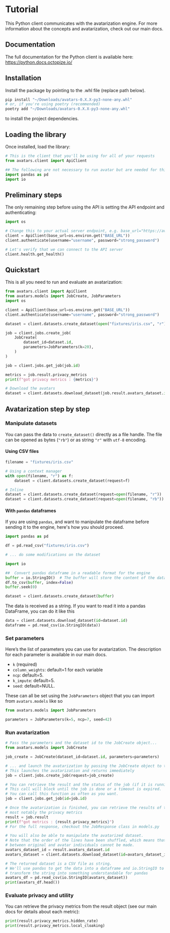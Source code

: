 # Tutorial

This Python client communicates with the avatarization engine. For more information about the concepts and avatarization, check out our main docs.

## Documentation

The full documentation for the Python client is available here: https://python.docs.octopize.io/

## Installation

Install the package by pointing to the .whl file (replace path below).

```bash
pip install "~/Downloads/avatars-0.X.X-py3-none-any.whl"
# or, if you're using poetry (recommended)
poetry add "~/Downloads/avatars-0.X.X-py3-none-any.whl"
```

to install the project dependencies.

## Loading the library

Once installed, load the library:

```python
# This is the client that you'll be using for all of your requests
from avatars.client import ApiClient

## The following are not necessary to run avatar but are needed for this tutorial
import pandas as pd
import io
```

## Preliminary steps

The only remaining step before using the API is setting the API endpoint and authenticating:

```python
import os

# Change this to your actual server endpoint, e.g. base_url="https://avatar.company.com"
client = ApiClient(base_url=os.environ.get("BASE_URL"))
client.authenticate(username="username", password="strong_password")

# Let's verify that we can connect to the API server
client.health.get_health()
```

## Quickstart

This is all you need to run and evaluate an avatarization:

```python
from avatars.client import ApiClient
from avatars.models import JobCreate, JobParameters
import os

client = ApiClient(base_url=os.environ.get("BASE_URL"))
client.authenticate(username="username", password="strong_password")

dataset = client.datasets.create_dataset(open("fixtures/iris.csv", "r"))

job = client.jobs.create_job(
    JobCreate(
        dataset_id=dataset.id,
        parameters=JobParameters(k=20),
    )
)

job = client.jobs.get_job(job.id)

metrics = job.result.privacy_metrics
print(f"got privacy metrics : {metrics}")

# Download the avatars
dataset = client.datasets.download_dataset(job.result.avatars_dataset.id)
```

## Avatarization step by step

### Manipulate datasets

You can pass the data to `create_dataset()` directly as a file handle.
The file can be opened as bytes (`"rb"`) or as string `"r"` with `utf-8` encoding.

#### Using CSV files

```python
filename = "fixtures/iris.csv"

# Using a context manager
with open(filename, "r") as f:
    dataset = client.datasets.create_dataset(request=f)

# Inline
dataset = client.datasets.create_dataset(request=open(filename, "r"))
dataset = client.datasets.create_dataset(request=open(filename, "rb"))
```

#### With `pandas` dataframes

If you are using `pandas`, and want to manipulate the dataframe before sending it to the engine,
here's how you should proceed.

```python
import pandas as pd

df = pd.read_csv("fixtures/iris.csv")

# ... do some modifications on the dataset

import io

##  Convert pandas dataframe in a readable format for the engine
buffer = io.StringIO()  # The buffer will store the content of the dataframe
df.to_csv(buffer, index=False)
buffer.seek(0)

dataset = client.datasets.create_dataset(buffer)
```

The data is received as a string.
If you want to read it into a pandas DataFrame, you can do it like this

```python
data = client.datasets.download_dataset(id=dataset.id)
dataframe = pd.read_csv(io.StringIO(data))
```

### Set parameters

Here’s the list of parameters you can use for avatarization. The description for each parameter is available in our main docs.

- `k` (required)
- `column_weights`: default=1 for each variable
- `ncp`: default=5.
- `k_impute`: default=5.
- `seed`: default=NULL.

These can all be set using the `JobParameters` object that you can import from `avatars.models` like so

```python
from avatars.models import JobParameters

parameters = JobParameters(k=5, ncp=7, seed=42)
```

### Run avatarization

```python
# Pass the parameters and the dataset id to the JobCreate object...
from avatars.models import JobCreate

job_create = JobCreate(dataset_id=dataset.id, parameters=parameters)

# ... and launch the avatarization by passing the JobCreate object to the create_job method
# This launches the avatarization and returns immediately
job = client.jobs.create_job(request=job_create)

# You can retrieve the result and the status of the job (if it is running, has stopped, etc...).
# This call will block until the job is done or a timeout is expired.
# You can call this function as often as you want.
job = client.jobs.get_job(id=job.id)

# Once the avatarization is finished, you can retrieve the results of the avatarization,
# most notably the privacy metrics
result = job.result
print(f"got metrics : {result.privacy_metrics}")
# For the full response, checkout the JobResponse class in models.py

# You will also be able to manipulate the avatarized dataset.
# Note that the order of the lines have been shuffled, which means that the link
# between original and avatar individuals cannot be made.
avatars_dataset_id = result.avatars_dataset.id
avatars_dataset = client.datasets.download_dataset(id=avatars_dataset_id)

# The returned dataset is a CSV file as string.
# We'll use pandas to get the data into a dataframe and io.StringIO to
# transform the string into something understandable for pandas
avatars_df = pd.read_csv(io.StringIO(avatars_dataset))
print(avatars_df.head())
```

### Evaluate privacy and utility

You can retrieve the privacy metrics from the result object (see our main docs for details about each metric):

```python
print(result.privacy_metrics.hidden_rate)
print(result.privacy_metrics.local_cloaking)
```
